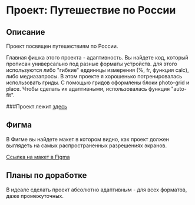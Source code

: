 # Проект: Путешествие по России

## Описание 

Проект посвящен путешествиям по России.

Главная фишка этого проекта - адаптивность. 
Вы найдете код, который прописан универсально под разные форматы устройств. для этого используются либо "гибкие" еддиницы измерения (%, fr, функция calc), либо медиазапросы. 
В этом проекте я хорошенько потренировалась использовать гриды. С помощью гридов оформлены блоки photo-grid и place. Чтобы сделать их адаптивными, использовалась функция "auto-fit".

###Проект лежит [здесь](https://christinasoskova.github.io/travel/)

## Фигма

В Фигме вы найдете макет в котором видно, как проект должен выглядеть на самых распространенных разрешениях экранов. 

[Ссылка на макет в Figma](https://www.figma.com/file/kpaCwCvIrwRUEmnePFIpTn/Sprint-3_-Russia-_-desktop-%2B-mobile?node-id=63326%3A0)

## Планы по доработке 
В идеале сделать проект абсолютно адаптивным - для всех форматов, даже промежуточных.
